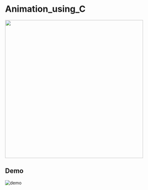 # Animation_using_C
<img align="center" src="https://media.giphy.com/media/MS0az8du4jir6/giphy.gif" width="450px" />


## Demo

![demo](https://user-images.githubusercontent.com/53649201/95580868-af088080-0a55-11eb-8fa8-b4873ed931f6.gif)






